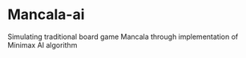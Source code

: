 # Mancala-ai
Simulating traditional board game Mancala through implementation of Minimax AI algorithm 
